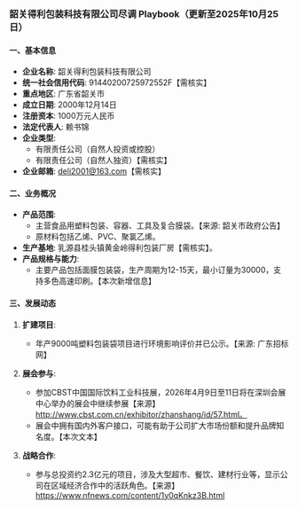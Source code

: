 ### 韶关得利包装科技有限公司尽调 Playbook（更新至2025年10月25日）

#### 一、基本信息
- **企业名称**: 韶关得利包装科技有限公司
- **统一社会信用代码**: 91440200725972552F【需核实】
- **重点地区**: 广东省韶关市
- **成立日期**: 2000年12月14日
- **注册资本**: 1000万元人民币
- **法定代表人**: 赖书锦
- **企业类型**: 
  - 有限责任公司（自然人投资或控股）
  - 有限责任公司（自然人独资）【需核实】
- **企业邮箱**: deli2001@163.com【需核实】

#### 二、业务概况
- **产品范围**: 
  - 主营食品用塑料包装、容器、工具及复合膜袋。【来源: 韶关市政府公告】
  - 原材料包括乙烯、PVC、聚氯乙烯。
- **生产基地**: 乳源县桂头镇黄金岭得利包装厂房【需核实】。
- **产品规格与能力**:
  - 主要产品包括面膜包装袋，生产周期为12-15天，最小订量为30000，支持多色高速印刷。【本次新增信息】

#### 三、发展动态
1. **扩建项目**:
   - 年产9000吨塑料包装袋项目进行环境影响评价并已公示。【来源: 广东招标网】

2. **展会参与**:
   - 参加CBST中国国际饮料工业科技展，2026年4月9日至11日将在深圳会展中心举办的展会中继续参展【来源】http://www.cbst.com.cn/exhibitor/zhanshang/id/57.html。
   - 展会中拥有国内外客户接口，可能有助于公司扩大市场份额和提升品牌知名度。【本次文本】

3. **战略合作**:
   - 参与总投资约2.3亿元的项目，涉及大型超市、餐饮、建材行业等，显示公司在区域经济合作中的活跃角色。【来源】https://www.nfnews.com/content/1y0qKnkz3B.html